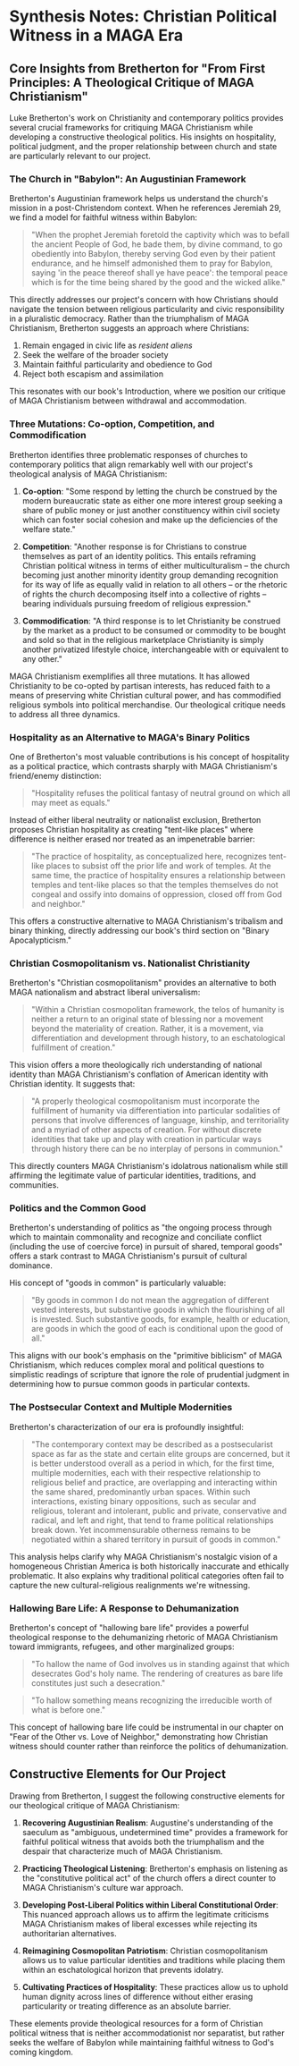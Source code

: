 # Synthesis Notes: Christian Political Witness in a MAGA Era

## Core Insights from Bretherton for "From First Principles: A Theological Critique of MAGA Christianism"

Luke Bretherton's work on Christianity and contemporary politics provides several crucial frameworks for critiquing MAGA Christianism while developing a constructive theological politics. His insights on hospitality, political judgment, and the proper relationship between church and state are particularly relevant to our project.

### The Church in "Babylon": An Augustinian Framework

Bretherton's Augustinian framework helps us understand the church's mission in a post-Christendom context. When he references Jeremiah 29, we find a model for faithful witness within Babylon:

> "When the prophet Jeremiah foretold the captivity which was to befall the ancient People of God, he bade them, by divine command, to go obediently into Babylon, thereby serving God even by their patient endurance, and he himself admonished them to pray for Babylon, saying 'in the peace thereof shall ye have peace': the temporal peace which is for the time being shared by the good and the wicked alike."

This directly addresses our project's concern with how Christians should navigate the tension between religious particularity and civic responsibility in a pluralistic democracy. Rather than the triumphalism of MAGA Christianism, Bretherton suggests an approach where Christians:

1. Remain engaged in civic life as *resident aliens*
2. Seek the welfare of the broader society
3. Maintain faithful particularity and obedience to God
4. Reject both escapism and assimilation

This resonates with our book's Introduction, where we position our critique of MAGA Christianism between withdrawal and accommodation.

### Three Mutations: Co-option, Competition, and Commodification

Bretherton identifies three problematic responses of churches to contemporary politics that align remarkably well with our project's theological analysis of MAGA Christianism:

1. **Co-option**: "Some respond by letting the church be construed by the modern bureaucratic state as either one more interest group seeking a share of public money or just another constituency within civil society which can foster social cohesion and make up the deficiencies of the welfare state."

2. **Competition**: "Another response is for Christians to construe themselves as part of an identity politics. This entails reframing Christian political witness in terms of either multiculturalism – the church becoming just another minority identity group demanding recognition for its way of life as equally valid in relation to all others – or the rhetoric of rights the church decomposing itself into a collective of rights – bearing individuals pursuing freedom of religious expression."

3. **Commodification**: "A third response is to let Christianity be construed by the market as a product to be consumed or commodity to be bought and sold so that in the religious marketplace Christianity is simply another privatized lifestyle choice, interchangeable with or equivalent to any other."

MAGA Christianism exemplifies all three mutations. It has allowed Christianity to be co-opted by partisan interests, has reduced faith to a means of preserving white Christian cultural power, and has commodified religious symbols into political merchandise. Our theological critique needs to address all three dynamics.

### Hospitality as an Alternative to MAGA's Binary Politics

One of Bretherton's most valuable contributions is his concept of hospitality as a political practice, which contrasts sharply with MAGA Christianism's friend/enemy distinction:

> "Hospitality refuses the political fantasy of neutral ground on which all may meet as equals."

Instead of either liberal neutrality or nationalist exclusion, Bretherton proposes Christian hospitality as creating "tent-like places" where difference is neither erased nor treated as an impenetrable barrier:

> "The practice of hospitality, as conceptualized here, recognizes tent-like places to subsist off the prior life and work of temples. At the same time, the practice of hospitality ensures a relationship between temples and tent-like places so that the temples themselves do not congeal and ossify into domains of oppression, closed off from God and neighbor."

This offers a constructive alternative to MAGA Christianism's tribalism and binary thinking, directly addressing our book's third section on "Binary Apocalypticism."

### Christian Cosmopolitanism vs. Nationalist Christianity

Bretherton's "Christian cosmopolitanism" provides an alternative to both MAGA nationalism and abstract liberal universalism:

> "Within a Christian cosmopolitan framework, the telos of humanity is neither a return to an original state of blessing nor a movement beyond the materiality of creation. Rather, it is a movement, via differentiation and development through history, to an eschatological fulfillment of creation."

This vision offers a more theologically rich understanding of national identity than MAGA Christianism's conflation of American identity with Christian identity. It suggests that:

> "A properly theological cosmopolitanism must incorporate the fulfillment of humanity via differentiation into particular sodalities of persons that involve differences of language, kinship, and territoriality and a myriad of other aspects of creation. For without discrete identities that take up and play with creation in particular ways through history there can be no interplay of persons in communion."

This directly counters MAGA Christianism's idolatrous nationalism while still affirming the legitimate value of particular identities, traditions, and communities.

### Politics and the Common Good

Bretherton's understanding of politics as "the ongoing process through which to maintain commonality and recognize and conciliate conflict (including the use of coercive force) in pursuit of shared, temporal goods" offers a stark contrast to MAGA Christianism's pursuit of cultural dominance.

His concept of "goods in common" is particularly valuable: 

> "By goods in common I do not mean the aggregation of different vested interests, but substantive goods in which the flourishing of all is invested. Such substantive goods, for example, health or education, are goods in which the good of each is conditional upon the good of all."

This aligns with our book's emphasis on the "primitive biblicism" of MAGA Christianism, which reduces complex moral and political questions to simplistic readings of scripture that ignore the role of prudential judgment in determining how to pursue common goods in particular contexts.

### The Postsecular Context and Multiple Modernities

Bretherton's characterization of our era is profoundly insightful:

> "The contemporary context may be described as a postsecularist space as far as the state and certain elite groups are concerned, but it is better understood overall as a period in which, for the first time, multiple modernities, each with their respective relationship to religious belief and practice, are overlapping and interacting within the same shared, predominantly urban spaces. Within such interactions, existing binary oppositions, such as secular and religious, tolerant and intolerant, public and private, conservative and radical, and left and right, that tend to frame political relationships break down. Yet incommensurable otherness remains to be negotiated within a shared territory in pursuit of goods in common."

This analysis helps clarify why MAGA Christianism's nostalgic vision of a homogeneous Christian America is both historically inaccurate and ethically problematic. It also explains why traditional political categories often fail to capture the new cultural-religious realignments we're witnessing.

### Hallowing Bare Life: A Response to Dehumanization

Bretherton's concept of "hallowing bare life" provides a powerful theological response to the dehumanizing rhetoric of MAGA Christianism toward immigrants, refugees, and other marginalized groups:

> "To hallow the name of God involves us in standing against that which desecrates God's holy name. The rendering of creatures as bare life constitutes just such a desecration."

> "To hallow something means recognizing the irreducible worth of what is before one."

This concept of hallowing bare life could be instrumental in our chapter on "Fear of the Other vs. Love of Neighbor," demonstrating how Christian witness should counter rather than reinforce the politics of dehumanization.

## Constructive Elements for Our Project

Drawing from Bretherton, I suggest the following constructive elements for our theological critique of MAGA Christianism:

1. **Recovering Augustinian Realism**: Augustine's understanding of the saeculum as "ambiguous, undetermined time" provides a framework for faithful political witness that avoids both the triumphalism and the despair that characterize much of MAGA Christianism.

2. **Practicing Theological Listening**: Bretherton's emphasis on listening as the "constitutive political act" of the church offers a direct counter to MAGA Christianism's culture war approach.

3. **Developing Post-Liberal Politics within Liberal Constitutional Order**: This nuanced approach allows us to affirm the legitimate criticisms MAGA Christianism makes of liberal excesses while rejecting its authoritarian alternatives.

4. **Reimagining Cosmopolitan Patriotism**: Christian cosmopolitanism allows us to value particular identities and traditions while placing them within an eschatological horizon that prevents idolatry.

5. **Cultivating Practices of Hospitality**: These practices allow us to uphold human dignity across lines of difference without either erasing particularity or treating difference as an absolute barrier.

These elements provide theological resources for a form of Christian political witness that is neither accommodationist nor separatist, but rather seeks the welfare of Babylon while maintaining faithful witness to God's coming kingdom.